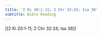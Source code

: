 ```yaml
---
title: '2 Ki 20:1-11; 2 Chr 32:24; Isa 38'
subtitle: Bible Reading
---
```


[[2 Ki 20:1-11; 2 Chr 32:24; Isa 38]]